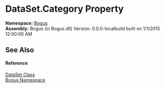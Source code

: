 # DataSet.Category Property 
 

**Namespace:**&nbsp;<a href="N_Bogus">Bogus</a><br />**Assembly:**&nbsp;Bogus (in Bogus.dll) Version: 0.0.0-localbuild built on 1/1/2015 12:00:00 AM

## See Also


#### Reference
<a href="T_Bogus_DataSet">DataSet Class</a><br /><a href="N_Bogus">Bogus Namespace</a><br />